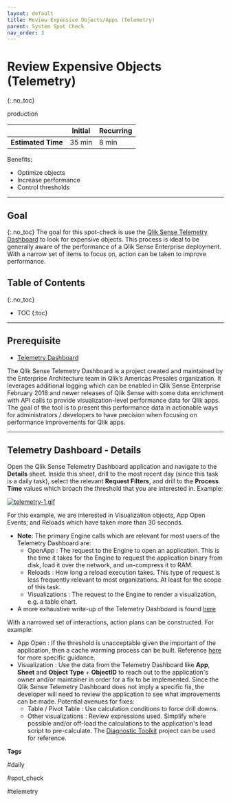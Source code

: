 ```yaml
---
layout: default
title: Review Expensive Objects/Apps (Telemetry)
parent: System Spot Check
nav_order: 3
---
```


# Review Expensive Objects (Telemetry) <i class="fas fa-tools fa-xs" title="Tooling | Pre-Built Solutions"></i>
{:.no_toc}

<span class="label prod">production</span>

|                                  		                    | Initial  | Recurring  |
|---------------------------------------------------------|----------|------------|
| <i class="far fa-clock fa-sm"></i> **Estimated Time**   | 35 min   | 8 min      |

Benefits:

  - Optimize objects
  - Increase performance
  - Control thresholds
  
-------------------------

## Goal
{:.no_toc}
The goal for this spot-check is use the [Qlik Sense Telemetry Dashboard](../tooling/telemetry_dashboard.html) to look for expensive objects. This process is ideal to be generally aware of the performance of a Qlik Sense Enterprise deployment. With a narrow set of items to focus on, action can be taken to improve performance.

## Table of Contents
{:.no_toc}

* TOC
{:toc}
-------------------------

## Prerequisite <i class="fas fa-tools fa-xs" title="Tooling | Pre-Built Solutions"></i>

- [Telemetry Dashboard](../tooling/telemetry_dashboard.md)

The Qlik Sense Telemetry Dashboard is a project created and maintained by the Enterprise Architecture team in Qlik’s Americas Presales organization. It leverages additional logging which can be enabled in Qlik Sense Enterprise February 2018 and newer releases of Qlik Sense with some data enrichment with API calls to provide visualization-level performance data for Qlik apps. The goal of the tool is to present this performance data in actionable ways for administrators / developers to have precision when focusing on performance improvements for Qlik apps.

-------------------------

## Telemetry Dashboard - Details

Open the Qlik Sense Telemetry Dashboard application and navigate to the **Details** sheet. Inside this sheet, drill to the most recent day (since this task is a daily task), select the relevant **Request Filters**, and drill to the **Process Time** values which broach the threshold that you are interested in. Example:

[![telemetry-1.gif](images/telemetry-1.gif)](https://raw.githubusercontent.com/qs-admin-guide/qs-admin-playbook/master/docs/system_spot_check/images/telemetry-1.gif)

For this example, we are interested in Visualization objects, App Open Events, and Reloads which have taken more than 30 seconds.

 * **Note**: The primary Engine calls which are relevant for most users of the Telemetry Dashboard are:
   * OpenApp : The request to the Engine to open an application. This is the time it takes for the Engine to request the application binary from disk, load it over the network, and un-compress it to RAM.
   * Reloads : How long a reload execution takes. This type of request is less frequently relevant to most organizations. At least for the scope of this task.
   * Visualizations : The request to the Engine to render a visualization, e.g. a table chart.
 * A more exhaustive write-up of the Telemetry Dashboard is found [here](../tooling/telemetry_dashboard.html)

With a narrowed set of interactions, action plans can be constructed. For example:

 * App Open : If the threshold is unacceptable given the important of the application, then a cache warming process can be built. Reference [here](../tooling/cache_warming.html) for more specific guidance.
 * Visualization : Use the data from the Telemetry Dashboard like **App**, **Sheet** and **Object Type** + **ObjectID** to reach out to the application's owner and/or maintainer in order for a fix to be implemented. Since the Qlik Sense Telemetry Dashboard does not imply a specific fix, the developer will need to review the application to see what improvements can be made. Potential avenues for fixes: 
   * Table / Pivot Table : Use calculation conditions to force drill downs.
   * Other visualizations : Review expressions used. Simplify where possible and/or off-load the calculations to the application's load script to pre-calculate. The [Diagnostic Toolkit](https://diagnostictoolkit.qlik-poc.com/) project can be used for reference.

**Tags**

#daily

#spot_check

#telemetry

&nbsp;
